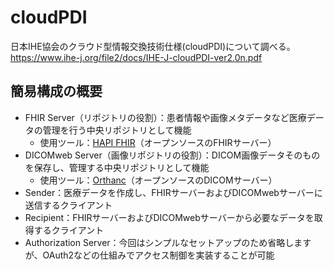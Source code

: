 # cloudPDI

日本IHE協会のクラウド型情報交換技術仕様(cloudPDI)について調べる。
https://www.ihe-j.org/file2/docs/IHE-J-cloudPDI-ver2.0n.pdf


## 簡易構成の概要

- FHIR Server（リポジトリの役割）：患者情報や画像メタデータなど医療データの管理を行う中央リポジトリとして機能
    - 使用ツール：[HAPI FHIR](https://hapifhir.io/)（オープンソースのFHIRサーバー）
- DICOMweb Server（画像リポジトリの役割）：DICOM画像データそのものを保存し、管理する中央リポジトリとして機能
    - 使用ツール：[Orthanc](https://www.orthanc-server.com/)（オープンソースのDICOMサーバー）
- Sender：医療データを作成し、FHIRサーバーおよびDICOMwebサーバーに送信するクライアント
- Recipient：FHIRサーバーおよびDICOMwebサーバーから必要なデータを取得するクライアント
- Authorization Server：今回はシンプルなセットアップのため省略しますが、OAuth2などの仕組みでアクセス制御を実装することが可能
